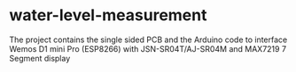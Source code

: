 # water-level-measurement
The project contains the single sided PCB and the Arduino code to interface Wemos D1 mini Pro (ESP8266) with JSN-SR04T/AJ-SR04M and MAX7219 7 Segment display
